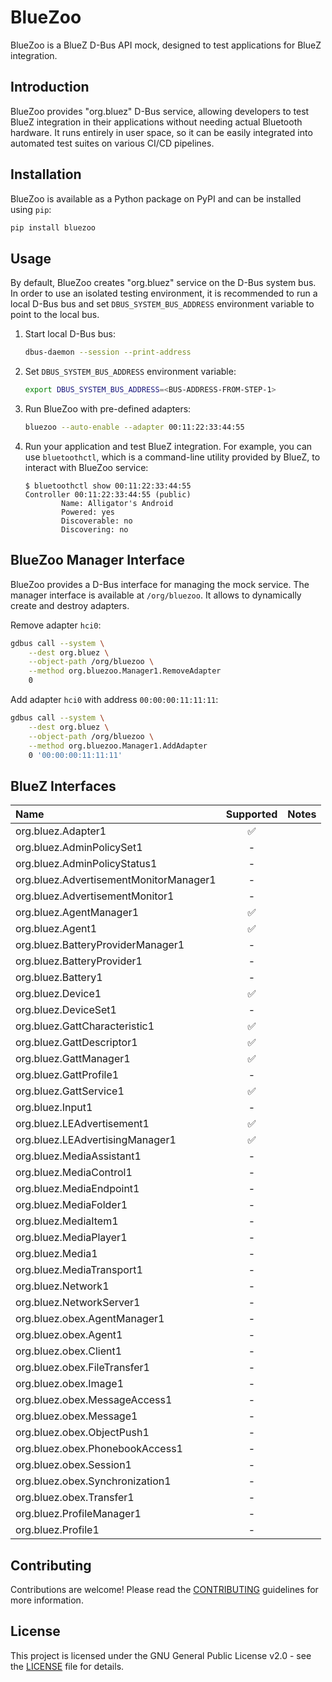 # BlueZoo

BlueZoo is a BlueZ D-Bus API mock, designed to test applications for BlueZ
integration.

## Introduction

BlueZoo provides "org.bluez" D-Bus service, allowing developers to test BlueZ
integration in their applications without needing actual Bluetooth hardware.
It runs entirely in user space, so it can be easily integrated into automated
test suites on various CI/CD pipelines.

## Installation

BlueZoo is available as a Python package on PyPI and can be installed using
`pip`:

```sh
pip install bluezoo
```

## Usage

By default, BlueZoo creates "org.bluez" service on the D-Bus system bus. In
order to use an isolated testing environment, it is recommended to run a local
D-Bus bus and set `DBUS_SYSTEM_BUS_ADDRESS` environment variable to point to
the local bus.

1. Start local D-Bus bus:

   ```sh
   dbus-daemon --session --print-address
   ```

2. Set `DBUS_SYSTEM_BUS_ADDRESS` environment variable:

   ```sh
   export DBUS_SYSTEM_BUS_ADDRESS=<BUS-ADDRESS-FROM-STEP-1>
   ```

3. Run BlueZoo with pre-defined adapters:

   ```sh
   bluezoo --auto-enable --adapter 00:11:22:33:44:55
   ```

4. Run your application and test BlueZ integration. For example, you can use
   `bluetoothctl`, which is a command-line utility provided by BlueZ, to
   interact with BlueZoo service:

   ```console
   $ bluetoothctl show 00:11:22:33:44:55
   Controller 00:11:22:33:44:55 (public)
           Name: Alligator's Android
           Powered: yes
           Discoverable: no
           Discovering: no
   ```

## BlueZoo Manager Interface

BlueZoo provides a D-Bus interface for managing the mock service. The manager
interface is available at `/org/bluezoo`. It allows to dynamically create and
destroy adapters.

Remove adapter `hci0`:

```sh
gdbus call --system \
    --dest org.bluez \
    --object-path /org/bluezoo \
    --method org.bluezoo.Manager1.RemoveAdapter
    0
```

Add adapter `hci0` with address `00:00:00:11:11:11`:

```sh
gdbus call --system \
    --dest org.bluez \
    --object-path /org/bluezoo \
    --method org.bluezoo.Manager1.AddAdapter
    0 '00:00:00:11:11:11'
```

## BlueZ Interfaces

| Name                                   | Supported | Notes |
| :---                                   | :-------: | :---  |
| org.bluez.Adapter1                     |    ✅     |       |
| org.bluez.AdminPolicySet1              |    -      |       |
| org.bluez.AdminPolicyStatus1           |    -      |       |
| org.bluez.AdvertisementMonitorManager1 |    -      |       |
| org.bluez.AdvertisementMonitor1        |    -      |       |
| org.bluez.AgentManager1                |    ✅     |       |
| org.bluez.Agent1                       |    ✅     |       |
| org.bluez.BatteryProviderManager1      |    -      |       |
| org.bluez.BatteryProvider1             |    -      |       |
| org.bluez.Battery1                     |    -      |       |
| org.bluez.Device1                      |    ✅     |       |
| org.bluez.DeviceSet1                   |    -      |       |
| org.bluez.GattCharacteristic1          |    ✅     |       |
| org.bluez.GattDescriptor1              |    ✅     |       |
| org.bluez.GattManager1                 |    ✅     |       |
| org.bluez.GattProfile1                 |    -      |       |
| org.bluez.GattService1                 |    ✅     |       |
| org.bluez.Input1                       |    -      |       |
| org.bluez.LEAdvertisement1             |    ✅     |       |
| org.bluez.LEAdvertisingManager1        |    ✅     |       |
| org.bluez.MediaAssistant1              |    -      |       |
| org.bluez.MediaControl1                |    -      |       |
| org.bluez.MediaEndpoint1               |    -      |       |
| org.bluez.MediaFolder1                 |    -      |       |
| org.bluez.MediaItem1                   |    -      |       |
| org.bluez.MediaPlayer1                 |    -      |       |
| org.bluez.Media1                       |    -      |       |
| org.bluez.MediaTransport1              |    -      |       |
| org.bluez.Network1                     |    -      |       |
| org.bluez.NetworkServer1               |    -      |       |
| org.bluez.obex.AgentManager1           |    -      |       |
| org.bluez.obex.Agent1                  |    -      |       |
| org.bluez.obex.Client1                 |    -      |       |
| org.bluez.obex.FileTransfer1           |    -      |       |
| org.bluez.obex.Image1                  |    -      |       |
| org.bluez.obex.MessageAccess1          |    -      |       |
| org.bluez.obex.Message1                |    -      |       |
| org.bluez.obex.ObjectPush1             |    -      |       |
| org.bluez.obex.PhonebookAccess1        |    -      |       |
| org.bluez.obex.Session1                |    -      |       |
| org.bluez.obex.Synchronization1        |    -      |       |
| org.bluez.obex.Transfer1               |    -      |       |
| org.bluez.ProfileManager1              |    -      |       |
| org.bluez.Profile1                     |    -      |       |

## Contributing

Contributions are welcome! Please read the [CONTRIBUTING](CONTRIBUTING.md)
guidelines for more information.

## License

This project is licensed under the GNU General Public License v2.0 - see the
[LICENSE](LICENSE) file for details.
